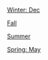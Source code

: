 [Winter: Dec](https://r3dbabyvamp.github.io/Paula-s-Website/Years/2022/Dec22)

[Fall](https://r3dbabyvamp.github.io/Paula-s-Website/Years/2022/Fall/index)

[Summer](https://r3dbabyvamp.github.io/Paula-s-Website/Years/2022/Summer/index) 

[Spring: May](https://r3dbabyvamp.github.io/Paula-s-Website/Years/2022/May22)
